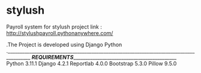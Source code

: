 # stylush
Payroll system for stylush
project link : http://stylushpayroll.pythonanywhere.com/

.The Project is developed using Django Python
.________________________________________________________________________________________
_________________REQUIREMENTS____________________________________________________________
Python 3.11.1
Django 4.2.1
Reportlab 4.0.0
Bootstrap 5.3.0
Pillow 9.5.0
